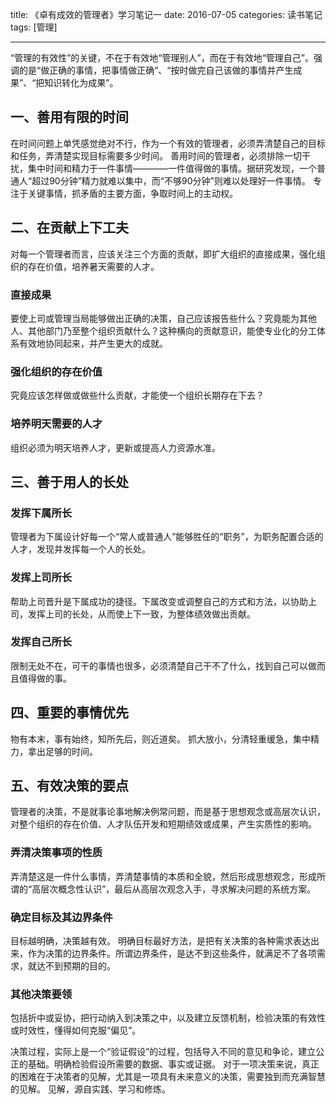 title: 《卓有成效的管理者》学习笔记一
date: 2016-07-05
categories: 读书笔记
tags: [管理]
 
---
“管理的有效性”的关键，不在于有效地“管理别人”，而在于有效地“管理自己”。强调的是“做正确的事情，把事情做正确”、“按时做完自己该做的事情并产生成果”、“把知识转化为成果”。
<!--more-->

## 一、善用有限的时间
在时间问题上单凭感觉绝对不行，作为一个有效的管理者，必须弄清楚自己的目标和任务，弄清楚实现目标需要多少时间。
善用时间的管理者，必须排除一切干扰，集中时间和精力于一件事情————一件值得做的事情。据研究发现，一个普通人“超过90分钟”精力就难以集中，而“不够90分钟”则难以处理好一件事情。
专注于关键事情，抓矛盾的主要方面，争取时间上的主动权。

## 二、在贡献上下工夫
对每一个管理者而言，应该关注三个方面的贡献，即扩大组织的直接成果，强化组织的存在价值，培养暑天需要的人才。
### 直接成果
要使上司或管理当局能够做出正确的决策，自己应该报告些什么？究竟能为其他人、其他部门乃至整个组织贡献什么？这种横向的贡献意识，能使专业化的分工体系有效地协同起来，并产生更大的成就。
### 强化组织的存在价值
究竟应该怎样做或做些什么贡献，才能使一个组织长期存在下去？
### 培养明天需要的人才
组织必须为明天培养人才，更新或提高人力资源水准。

## 三、善于用人的长处
### 发挥下属所长
管理者为下属设计好每一个“常人或普通人”能够胜任的“职务”，为职务配置合适的人才，发现并发挥每一个人的长处。
### 发挥上司所长
帮助上司晋升是下属成功的捷径。下属改变或调整自己的方式和方法，以协助上司，发挥上司的长处，从而使上下一致，为整体绩效做出贡献。
### 发挥自己所长
限制无处不在，可干的事情也很多，必须清楚自己干不了什么，找到自己可以做而且值得做的事。

## 四、重要的事情优先
物有本末，事有始终，知所先后，则近道矣。
抓大放小，分清轻重缓急，集中精力，拿出足够的时间。

## 五、有效决策的要点
管理者的决策，不是就事论事地解决例常问题，而是基于思想观念或高层次认识，对整个组织的存在价值、人才队伍开发和短期绩效或成果，产生实质性的影响。
### 弄清决策事项的性质
弄清楚这是一件什么事情，弄清楚事情的本质和全貌，然后形成思想观念，形成所谓的“高层次概念性认识”，最后从高层次观念入手，寻求解决问题的系统方案。
### 确定目标及其边界条件
目标越明确，决策越有效。
明确目标最好方法，是把有关决策的各种需求表达出来，作为决策的边界条件。所谓边界条件，是达不到这些条件，就满足不了各项需求，就达不到预期的目的。
### 其他决策要领
包括折中或妥协，把行动纳入到决策之中，以及建立反馈机制，检验决策的有效性或时效性，懂得如何克服“偏见”。


决策过程，实际上是一个“验证假设”的过程，包括导入不同的意见和争论，建立公正的基础。明确检验假设所需要的数据、事实或证据。
对于一项决策来说，真正的困难在于决策者的见解，尤其是一项具有未来意义的决策，需要独到而充满智慧的见解。
见解，源自实践、学习和修炼。

